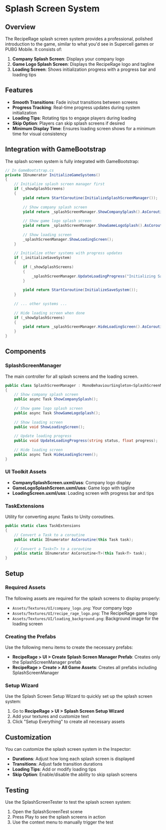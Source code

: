 # Splash Screen System

## Overview

The RecipeRage splash screen system provides a professional, polished introduction to the game, similar to what you'd see in Supercell games or PUBG Mobile. It consists of:

1. **Company Splash Screen**: Displays your company logo
2. **Game Logo Splash Screen**: Displays the RecipeRage logo and tagline
3. **Loading Screen**: Shows initialization progress with a progress bar and loading tips

## Features

- **Smooth Transitions**: Fade in/out transitions between screens
- **Progress Tracking**: Real-time progress updates during system initialization
- **Loading Tips**: Rotating tips to engage players during loading
- **Skip Option**: Players can skip splash screens if desired
- **Minimum Display Time**: Ensures loading screen shows for a minimum time for visual consistency

## Integration with GameBootstrap

The splash screen system is fully integrated with GameBootstrap:

```csharp
// In GameBootstrap.cs
private IEnumerator InitializeGameSystems()
{
    // Initialize splash screen manager first
    if (_showSplashScreens)
    {
        yield return StartCoroutine(InitializeSplashScreenManager());
        
        // Show company splash screen
        yield return _splashScreenManager.ShowCompanySplash().AsCoroutine();
        
        // Show game logo splash screen
        yield return _splashScreenManager.ShowGameLogoSplash().AsCoroutine();
        
        // Show loading screen
        _splashScreenManager.ShowLoadingScreen();
    }
    
    // Initialize other systems with progress updates
    if (_initializeSaveSystem)
    {
        if (_showSplashScreens)
        {
            _splashScreenManager.UpdateLoadingProgress("Initializing Save System...", 0.05f);
        }
        
        yield return StartCoroutine(InitializeSaveSystem());
    }
    
    // ... other systems ...
    
    // Hide loading screen when done
    if (_showSplashScreens)
    {
        yield return _splashScreenManager.HideLoadingScreen().AsCoroutine();
    }
}
```

## Components

### SplashScreenManager

The main controller for all splash screens and the loading screen.

```csharp
public class SplashScreenManager : MonoBehaviourSingleton<SplashScreenManager>
{
    // Show company splash screen
    public async Task ShowCompanySplash();
    
    // Show game logo splash screen
    public async Task ShowGameLogoSplash();
    
    // Show loading screen
    public void ShowLoadingScreen();
    
    // Update loading progress
    public void UpdateLoadingProgress(string status, float progress);
    
    // Hide loading screen
    public async Task HideLoadingScreen();
}
```

### UI Toolkit Assets

- **CompanySplashScreen.uxml/uss**: Company logo display
- **GameLogoSplashScreen.uxml/uss**: Game logo with tagline
- **LoadingScreen.uxml/uss**: Loading screen with progress bar and tips

### TaskExtensions

Utility for converting async Tasks to Unity coroutines.

```csharp
public static class TaskExtensions
{
    // Convert a Task to a coroutine
    public static IEnumerator AsCoroutine(this Task task);
    
    // Convert a Task<T> to a coroutine
    public static IEnumerator AsCoroutine<T>(this Task<T> task);
}
```

## Setup

### Required Assets

The following assets are required for the splash screens to display properly:

- `Assets/Textures/UI/company_logo.png`: Your company logo
- `Assets/Textures/UI/recipe_rage_logo.png`: The RecipeRage game logo
- `Assets/Textures/UI/loading_background.png`: Background image for the loading screen

### Creating the Prefabs

Use the following menu items to create the necessary prefabs:

- **RecipeRage > UI > Create Splash Screen Manager Prefab**: Creates only the SplashScreenManager prefab
- **RecipeRage > Create > All Game Assets**: Creates all prefabs including SplashScreenManager

### Setup Wizard

Use the Splash Screen Setup Wizard to quickly set up the splash screen system:

1. Go to **RecipeRage > UI > Splash Screen Setup Wizard**
2. Add your textures and customize text
3. Click "Setup Everything" to create all necessary assets

## Customization

You can customize the splash screen system in the Inspector:

- **Durations**: Adjust how long each splash screen is displayed
- **Transitions**: Adjust fade transition durations
- **Loading Tips**: Add or modify loading tips
- **Skip Option**: Enable/disable the ability to skip splash screens

## Testing

Use the SplashScreenTester to test the splash screen system:

1. Open the SplashScreenTest scene
2. Press Play to see the splash screens in action
3. Use the context menu to manually trigger the test
